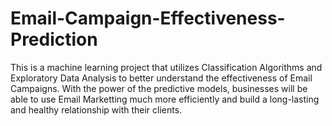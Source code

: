 # Email-Campaign-Effectiveness-Prediction
This is a machine learning project that utilizes Classification Algorithms and Exploratory Data Analysis to better understand the effectiveness of Email Campaigns.
With the power of the predictive models, businesses will be able to use Email Marketting much more efficiently and build a long-lasting and healthy relationship with their clients. 
